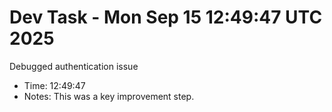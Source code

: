 # Dev Task - Mon Sep 15 12:49:47 UTC 2025
Debugged authentication issue
- Time: 12:49:47
- Notes: This was a key improvement step.
